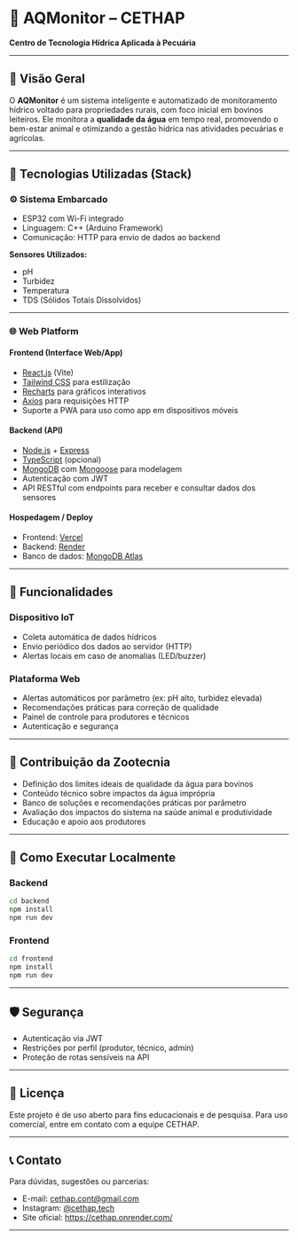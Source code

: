 # 🌊 AQMonitor – CETHAP

**Centro de Tecnologia Hídrica Aplicada à Pecuária**

---

## 📌 Visão Geral

O **AQMonitor** é um sistema inteligente e automatizado de monitoramento hídrico voltado para propriedades rurais, com foco inicial em bovinos leiteiros. Ele monitora a **qualidade da água** em tempo real, promovendo o bem-estar animal e otimizando a gestão hídrica nas atividades pecuárias e agrícolas.

---

## 🔧 Tecnologias Utilizadas (Stack)

### ⚙️ Sistema Embarcado
- ESP32 com Wi-Fi integrado
- Linguagem: C++ (Arduino Framework)
- Comunicação: HTTP para envio de dados ao backend

**Sensores Utilizados:**
- pH
- Turbidez
- Temperatura
- TDS (Sólidos Totais Dissolvidos)

---

### 🌐 Web Platform

#### Frontend (Interface Web/App)
- [React.js](https://reactjs.org/) (Vite)
- [Tailwind CSS](https://tailwindcss.com/) para estilização
- [Recharts](https://recharts.org/en-US) para gráficos interativos
- [Axios](https://axios-http.com/) para requisições HTTP
- Suporte a PWA para uso como app em dispositivos móveis

#### Backend (API)
- [Node.js](https://nodejs.org/) + [Express](https://expressjs.com/)
- [TypeScript](https://www.typescriptlang.org/) (opcional)
- [MongoDB](https://www.mongodb.com/) com [Mongoose](https://mongoosejs.com/) para modelagem
- Autenticação com JWT
- API RESTful com endpoints para receber e consultar dados dos sensores

#### Hospedagem / Deploy
- Frontend: [Vercel](https://vercel.com)
- Backend: [Render](https://render.com)
- Banco de dados: [MongoDB Atlas](https://www.mongodb.com/atlas)

---

## 🧪 Funcionalidades

### Dispositivo IoT
- Coleta automática de dados hídricos
- Envio periódico dos dados ao servidor (HTTP)
- Alertas locais em caso de anomalias (LED/buzzer)

### Plataforma Web
- Alertas automáticos por parâmetro (ex: pH alto, turbidez elevada)
- Recomendações práticas para correção de qualidade
- Painel de controle para produtores e técnicos
- Autenticação e segurança

---

## 🧬 Contribuição da Zootecnia

- Definição dos limites ideais de qualidade da água para bovinos
- Conteúdo técnico sobre impactos da água imprópria
- Banco de soluções e recomendações práticas por parâmetro
- Avaliação dos impactos do sistema na saúde animal e produtividade
- Educação e apoio aos produtores

---

## 🚀 Como Executar Localmente

### Backend
```bash
cd backend
npm install
npm run dev
```

### Frontend
```bash
cd frontend
npm install
npm run dev
```

---

## 🛡️ Segurança

- Autenticação via JWT
- Restrições por perfil (produtor, técnico, admin)
- Proteção de rotas sensíveis na API

---

## 📘 Licença

Este projeto é de uso aberto para fins educacionais e de pesquisa. Para uso comercial, entre em contato com a equipe CETHAP.

---

## 📞 Contato

Para dúvidas, sugestões ou parcerias:

- E-mail: cethap.cont@gmail.com 
- Instagram: [@cethap.tech](https://instagram.com/_cethap)
- Site oficial: https://cethap.onrender.com/

---
